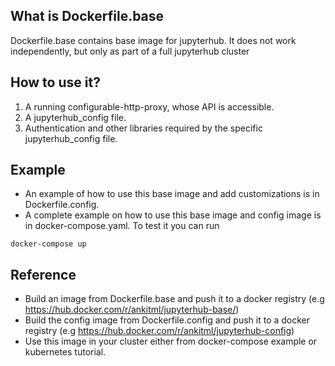 ## What is Dockerfile.base
Dockerfile.base contains base image for jupyterhub. It does not work independently, but only as part of a full jupyterhub cluster

## How to use it?

1. A running configurable-http-proxy, whose API is accessible. 
2. A jupyterhub_config file.
3. Authentication and other libraries required by the specific jupyterhub_config file.

## Example
* An example of how to use this base image and add customizations is in Dockerfile.config.
* A complete example on how to use this base image and config image is in docker-compose.yaml. To test it you can run 
```
docker-compose up
```

## Reference
* Build an image from Dockerfile.base and push it to a docker registry (e.g https://hub.docker.com/r/ankitml/jupyterhub-base/)
* Build the config image from Dockerfile.config and push it to a docker registry (e.g https://hub.docker.com/r/ankitml/jupyterhub-config)
* Use this image in your cluster either from docker-compose example or kubernetes tutorial.


